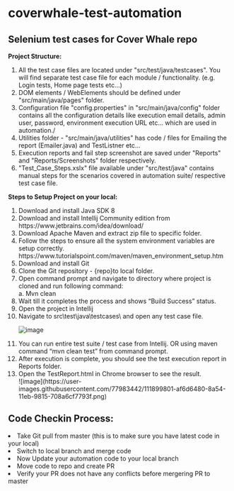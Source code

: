 # coverwhale-test-automation
<h2>Selenium test cases for Cover Whale repo</h2>

<b>Project Structure:</b>
<ol type="1">
<li>All the test case files are located under "src/test/java/testcases". You will find separate test case file for each module / functionality. (e.g. Login tests, Home page tests etc...)</li>
<li>DOM elements / WebElements should be defined under "src/main/java/pages" folder.</li>
<li>Configuration file "config.properties" in "src/main/java/config" folder contains all the configuration details like execution email details, admin user, password, environment execution URL etc... which are used in automation./</li>
<li>Utilities folder - "src/main/java/utilities" has code / files for Emailing the report (Emailer.java) and TestListner etc...</li>
<li>Execution reports and fail step screenshot are saved under "Reports" and "Reports/Screenshots" folder respectively.</li>
<li>"Test_Case_Steps.xslx" file available under "src/test/java" contains manual steps for the scenarios covered in automation suite/ respective test case file.</li>
</ol>

<b>Steps to Setup Project on your local:</b>
<ol type="1">
<li>Download and install Java SDK 8</li>
<li>Download and install Intellij Community edition from https://www.jetbrains.com/idea/download/</li>
<li>Download Apache Maven and extract zip file to specific folder.</li>
<li>Follow the steps to ensure all the system environment variables are setup correctly.</li>
https://www.tutorialspoint.com/maven/maven_environment_setup.htm
<li>Download and install Git</li>
<li>Clone the Git repository - {repo}to local folder.</li>
<li>Open command prompt and navigate to directory where project is cloned and run following command:</li>
a.	Mvn clean
<li>Wait till it completes the process and shows “Build Success” status.</li>
<li>Open the project in Intellij</li>
<li>Navigate to src\test\java\testcases\ and open any test case file.</li>

![image](https://user-images.githubusercontent.com/77983442/111899764-7fbe5c80-8a54-11eb-9ab8-7781873e57bf.png)

<li>You can run entire test suite / test case from Intellij. OR using maven command “mvn clean test” from command prompt.</li>
<li>After execution is complete, you should see the test execution report in Reports folder.</li>
<li>Open the TestReport.html in Chrome browser to see the result.</li>
![image](https://user-images.githubusercontent.com/77983442/111899801-af6d6480-8a54-11eb-9815-708a6cf7793f.png)
</ol>

<h2>Code Checkin Process:</h2>
<li>Take Git pull from master (this is to make sure you have latest code in your local) </li>
<li>Switch to local branch and merge code </li>
<li>Now Update your automation code to your local branch </li> 
<li>Move code to repo and create PR </li>
<li>Verify your PR does not have any conflicts before mergering PR to master </li> 
